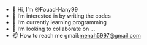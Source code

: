 - 👋 Hi, I’m @Fouad-Hany99
- 👀 I’m interested in by writing the codes 
- 🌱 I’m currently learning programming
- 💞️ I’m looking to collaborate on ...
- 📫 How to reach me gmail:menah5997@gmail.com

<!---
Fouad-Hany99/Fouad-Hany99 is a ✨ special ✨ repository because its `README.md` (this file) appears on your GitHub profile.
You can click the Preview link to take a look at your changes.
--->

